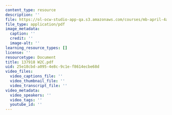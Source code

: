 ```yaml
---
content_type: resource
description: ''
file: https://ol-ocw-studio-app-qa.s3.amazonaws.com/courses/mb-april-4a/137918-w2c.pdf
file_type: application/pdf
image_metadata:
  caption: ''
  credit: ''
  image-alt: ''
learning_resource_types: []
license: ''
resourcetype: Document
title: 137918 W2C.pdf
uid: 25e18cbd-a095-4e8c-9c1e-f8614ecbe68d
video_files:
  video_captions_file: ''
  video_thumbnail_file: ''
  video_transcript_file: ''
video_metadata:
  video_speakers: ''
  video_tags: ''
  youtube_id: ''
---
```

